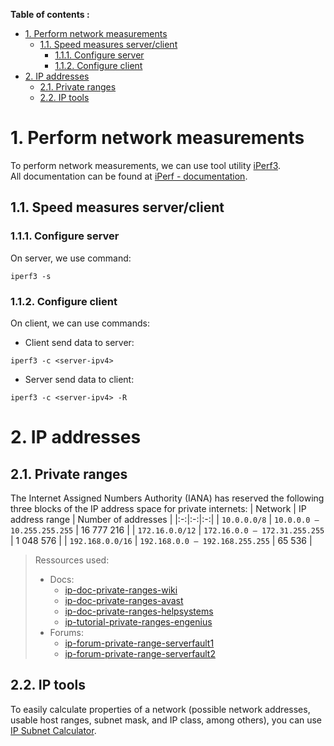 **Table of contents :**
- [1. Perform network measurements](#1-perform-network-measurements)
  - [1.1. Speed measures server/client](#11-speed-measures-serverclient)
    - [1.1.1. Configure server](#111-configure-server)
    - [1.1.2. Configure client](#112-configure-client)
- [2. IP addresses](#2-ip-addresses)
  - [2.1. Private ranges](#21-private-ranges)
  - [2.2. IP tools](#22-ip-tools)

# 1. Perform network measurements

To perform network measurements, we can use tool utility [iPerf3][iperf-official].  
All documentation can be found at [iPerf - documentation][iperf-doc].

## 1.1. Speed measures server/client
### 1.1.1. Configure server

On server, we use command:
```shell
iperf3 -s
```

### 1.1.2. Configure client

On client, we can use commands:
- Client send data to server:
```shell
iperf3 -c <server-ipv4>
```
- Server send data to client:
```shell
iperf3 -c <server-ipv4> -R
```

# 2. IP addresses
## 2.1. Private ranges
The Internet Assigned Numbers Authority (IANA) has reserved the following three blocks of the IP address space for private internets:
| Network | IP address range | Number of addresses |
|:-:|:-:|:-:|
| `10.0.0.0/8` | `10.0.0.0 – 10.255.255.255` | 16 777 216 |
| `172.16.0.0/12` | `172.16.0.0 – 172.31.255.255` | 1 048 576 |
| `192.168.0.0/16` | `192.168.0.0 – 192.168.255.255` | 65 536 |

> Ressources used:
> - Docs:
>   - [ip-doc-private-ranges-wiki]
>   - [ip-doc-private-ranges-avast] 
>   - [ip-doc-private-ranges-helpsystems]
>   - [ip-tutorial-private-ranges-engenius]
> - Forums:
>   - [ip-forum-private-range-serverfault1]
>   - [ip-forum-private-range-serverfault2]

## 2.2. IP tools

To easily calculate properties of a network (possible network addresses, usable host ranges, subnet mask, and IP class, among others), you can use [IP Subnet Calculator][ip-calculator].

<!-- External links -->
[iperf-official]: https://iperf.fr/
[iperf-doc]: https://iperf.fr/iperf-doc.php#3doc

[ip-calculator]: https://www.calculator.net/ip-subnet-calculator.html
[ip-doc-private-ranges-avast]: https://www.avast.com/c-ip-address-public-vs-private
[ip-doc-private-ranges-wiki]: https://en.wikipedia.org/wiki/Private_network
[ip-doc-private-ranges-helpsystems]: https://community.helpsystems.com/kb-nav/kb-article/?id=5bf8247d-6bc3-eb11-bacc-000d3a1fe4c0
[ip-tutorial-private-ranges-engenius]: https://helpcenter.engeniustech.com/hc/en-us/articles/115004072868-Since-static-IP-addressing-is-recommended-in-most-access-point-deployments-is-it-okay-if-I-set-my-access-point-to-obtain-an-IP-address-and-reserve-it-on-the-router-setting-
[ip-forum-private-range-serverfault1]: https://serverfault.com/questions/52631/is-it-better-to-use-the-192-168-x-x-or-10-x-x-x-address-range-for-a-small-busine
[ip-forum-private-range-serverfault2]: https://serverfault.com/questions/117400/best-practice-for-assigning-private-ip-ranges